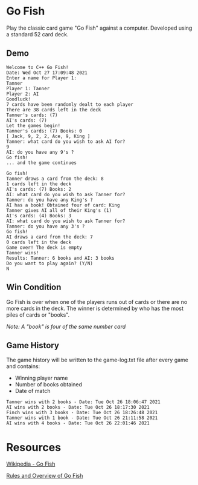 # Go Fish
Play the classic card game "Go Fish" against a computer. Developed using a standard 52 card deck.

## Demo
```
Welcome to C++ Go Fish!
Date: Wed Oct 27 17:09:48 2021
Enter a name for Player 1: 
Tanner
Player 1: Tanner
Player 2: AI
Goodluck!
7 cards have been randomly dealt to each player
There are 38 cards left in the deck
Tanner's cards: (7)
AI's cards: (7)
Let the games begin!
Tanner's cards: (7) Books: 0
[ Jack, 9, 2, 2, Ace, 9, King ]
Tanner: what card do you wish to ask AI for?
9
AI: do you have any 9's ?
Go fish!
... and the game continues
```

```
Go fish!
Tanner draws a card from the deck: 8
1 cards left in the deck
AI's cards: (7) Books: 2
AI: what card do you wish to ask Tanner for?
Tanner: do you have any King's ?
AI has a book! Obtained four of card: King
Tanner gives AI all of their King's (1)
AI's cards: (4) Books: 3
AI: what card do you wish to ask Tanner for?
Tanner: do you have any 3's ?
Go fish!
AI draws a card from the deck: 7
0 cards left in the deck
Game over! The deck is empty
Tanner wins! 
Results: Tanner: 6 books and AI: 3 books
Do you want to play again? (Y/N)
N
```

## Win Condition
Go Fish is over when one of the players runs out of cards or there are no more cards in the deck. The winner is determined by who has the most piles of cards or "books".

_Note: A "book" is four of the same number card_

## Game History
The game history will be written to the game-log.txt file after every game and contains:

- Winning player name
- Number of books obtained
- Date of match

```
Tanner wins with 2 books - Date: Tue Oct 26 18:06:47 2021
AI wins with 2 books - Date: Tue Oct 26 18:17:30 2021
Finch wins with 3 books - Date: Tue Oct 26 18:26:48 2021
Tanner wins with 1 book - Date: Tue Oct 26 21:11:58 2021
AI wins with 4 books - Date: Tue Oct 26 22:01:46 2021
```

# Resources
[Wikipedia - Go Fish](https://en.wikipedia.org/wiki/Go_Fish)

[Rules and Overview of Go Fish](https://www.ducksters.com/games/go_fish_rules.php)